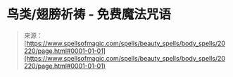 <!--yml

category: 未分类

date: 2024-06-12 19:02:55

-->

# 鸟类/翅膀祈祷 - 免费魔法咒语

> 来源：[https://www.spellsofmagic.com/spells/beauty_spells/body_spells/20220/page.html#0001-01-01](https://www.spellsofmagic.com/spells/beauty_spells/body_spells/20220/page.html#0001-01-01)
